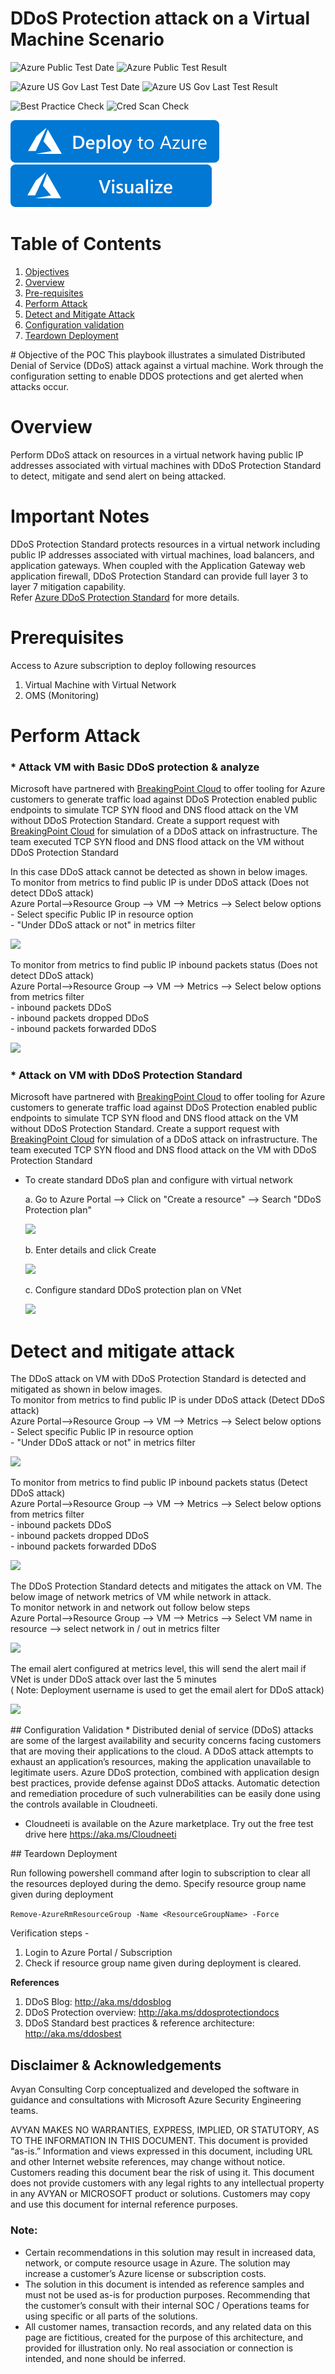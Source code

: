 # DDoS Protection attack on a Virtual Machine Scenario

![Azure Public Test Date](https://azurequickstartsservice.blob.core.windows.net/badges/101-DDoS-Attack-Prevention/PublicLastTestDate.svg)
![Azure Public Test Result](https://azurequickstartsservice.blob.core.windows.net/badges/101-DDoS-Attack-Prevention/PublicDeployment.svg)

![Azure US Gov Last Test Date](https://azurequickstartsservice.blob.core.windows.net/badges/101-DDoS-Attack-Prevention/FairfaxLastTestDate.svg)
![Azure US Gov Last Test Result](https://azurequickstartsservice.blob.core.windows.net/badges/101-DDoS-Attack-Prevention/FairfaxDeployment.svg)

![Best Practice Check](https://azurequickstartsservice.blob.core.windows.net/badges/101-DDoS-Attack-Prevention/BestPracticeResult.svg)
![Cred Scan Check](https://azurequickstartsservice.blob.core.windows.net/badges/101-DDoS-Attack-Prevention/CredScanResult.svg)

[![Deploy To Azure](https://raw.githubusercontent.com/Azure/azure-quickstart-templates/master/1-CONTRIBUTION-GUIDE/images/deploytoazure.svg?sanitize=true)]("https://portal.azure.com/#create/Microsoft.Template/uri/https%3A%2F%2Fraw.githubusercontent.com%2FAzure%2Fazure-quickstart-templates%2Fmaster%2F101-DDoS-Attack-Prevention%2Fazuredeploy.json")
[![Visualize](https://raw.githubusercontent.com/Azure/azure-quickstart-templates/master/1-CONTRIBUTION-GUIDE/images/visualizebutton.svg?sanitize=true)]("http://armviz.io/#/?load=https%3A%2F%2Fraw.githubusercontent.com%2FAzure%2Fazure-quickstart-templates%2Fmaster%2F101-DDoS-Attack-Prevention%2Fazuredeploy.json")

# Table of Contents

1. [Objectives](#objectives)
2. [Overview](#overview)
3. [Pre-requisites](#prerequisites)
4. [Perform Attack](#attack)
5. [Detect and Mitigate Attack](#detect)
6. [Configuration validation](#config)
7. [Teardown Deployment](#teardown)

<a name="objectives">
# Objective of the POC  
This playbook illustrates a simulated Distributed Denial of Service (DDoS) attack against a virtual machine.  Work through the configuration setting to enable DDOS protections and get alerted when attacks occur.

# Overview

Perform DDoS attack on resources in a virtual network having public IP addresses
associated with virtual machines with DDoS Protection Standard to detect,
mitigate and send alert on being attacked.

<a name="important-notes">

# Important Notes

DDoS Protection Standard protects resources in a virtual network including
public IP addresses associated with virtual machines, load balancers, and
application gateways. When coupled with the Application Gateway web application
firewall, DDoS Protection Standard can provide full layer 3 to layer 7
mitigation capability.  
Refer
[Azure DDoS Protection Standard](https://docs.microsoft.com/en-us/azure/virtual-network/ddos-protection-overview)
for more details.

<a name="prerequisites">

# Prerequisites

Access to Azure subscription to deploy following resources

1.  Virtual Machine with Virtual Network
2.  OMS (Monitoring)

<a name="attack">

# Perform Attack

### \* Attack VM with Basic DDoS protection & analyze <br />

Microsoft have partnered with
[BreakingPoint Cloud](https://www.ixiacom.com/products/breakingpoint-cloud) to
offer tooling for Azure customers to generate traffic load against DDoS
Protection enabled public endpoints to simulate TCP SYN flood and DNS flood
attack on the VM without DDoS Protection Standard. Create a support request with
[BreakingPoint Cloud](https://www.ixiacom.com/products/breakingpoint-cloud) for
simulation of a DDoS attack on infrastructure. The team executed TCP SYN flood
and DNS flood attack on the VM without DDoS Protection Standard <br />

In this case DDoS attack cannot be detected as shown in below images. <br /> To
monitor from metrics to find public IP is under DDoS attack (Does not detect
DDoS attack) <br /> Azure Portal-->Resource Group --> VM --> Metrics --> Select
below options <br /> - Select specific Public IP in resource option <br /> -
"Under DDoS attack or not" in metrics filter <br />

![](images/without-ddos-protection-under-attack.png)

To monitor from metrics to find public IP inbound packets status (Does not
detect DDoS attack) <br /> Azure Portal-->Resource Group --> VM --> Metrics -->
Select below options from metrics filter <br /> - inbound packets DDoS <br /> -
inbound packets dropped DDoS <br /> - inbound packets forwarded DDoS <br />

![](images/without-ddos-protection-inbound.png)

### \* Attack on VM with DDoS Protection Standard <br />

Microsoft have partnered with
[BreakingPoint Cloud](https://www.ixiacom.com/products/breakingpoint-cloud) to
offer tooling for Azure customers to generate traffic load against DDoS
Protection enabled public endpoints to simulate TCP SYN flood and DNS flood
attack on the VM without DDoS Protection Standard. Create a support request with
[BreakingPoint Cloud](https://www.ixiacom.com/products/breakingpoint-cloud) for
simulation of a DDoS attack on infrastructure. The team executed TCP SYN flood
and DNS flood attack on the VM with DDoS Protection Standard <br />

- To create standard DDoS plan and configure with virtual network <br />

  a. Go to Azure Portal --> Click on "Create a resource" --> Search "DDoS
  Protection plan"

  ![](images/ddos-standard-plan-1.png)

  b. Enter details and click Create

  ![](images/ddos-standard-plan-2.png)

  c. Configure standard DDoS protection plan on VNet

  ![](images/select-standard-ddos-on-vnet.png)

<a name="detect">

# Detect and mitigate attack

The DDoS attack on VM with DDoS Protection Standard is detected and mitigated as
shown in below images. <br /> To monitor from metrics to find public IP is under
DDoS attack (Detect DDoS attack) <br /> Azure Portal-->Resource Group --> VM -->
Metrics --> Select below options <br /> - Select specific Public IP in resource
option <br /> - "Under DDoS attack or not" in metrics filter <br />

![](images/monitoring-public-IP-under-DDoS-attack.png)

To monitor from metrics to find public IP inbound packets status (Detect DDoS
attack) <br /> Azure Portal-->Resource Group --> VM --> Metrics --> Select below
options from metrics filter <br /> - inbound packets DDoS <br /> - inbound
packets dropped DDoS <br /> - inbound packets forwarded DDoS <br />

![](images/monitoring-inbound-packets-DDoS.png)

The DDoS Protection Standard detects and mitigates the attack on VM. The below
image of network metrics of VM while network in attack. <br /> To monitor
network in and network out follow below steps <br /> Azure Portal-->Resource
Group --> VM --> Metrics --> Select VM name in resource --> select network in /
out in metrics filter

![](images/monitoring-network-in-out.png)

The email alert configured at metrics level, this will send the alert mail if
VNet is under DDoS attack over last the 5 minutes <br /> ( Note: Deployment
username is used to get the email alert for DDoS attack)

![](images/ddoS-attack-mail-alert.png)

<a name="config">
## Configuration Validation
* Distributed denial of service (DDoS) attacks are some of the largest availability and security concerns facing customers that are moving their applications to the cloud. A DDoS attack attempts to exhaust an application’s resources, making the application unavailable to legitimate users. Azure DDoS protection, combined with application design best practices, provide defense against DDoS attacks. Automatic detection and remediation procedure of such vulnerabilities can be easily done using the controls available in Cloudneeti.

- Cloudneeti is available on the Azure marketplace. Try out the free test drive
  here https://aka.ms/Cloudneeti

<a name="teardown">
## Teardown Deployment

Run following powershell command after login to subscription to clear all the
resources deployed during the demo. Specify resource group name given during
deployment

`Remove-AzureRmResourceGroup -Name <ResourceGroupName> -Force`

Verification steps -

1. Login to Azure Portal / Subscription
2. Check if resource group name given during deployment is cleared.
<p/>

**References**

1. DDoS Blog: http://aka.ms/ddosblog
2. DDoS Protection overview: http://aka.ms/ddosprotectiondocs
3. DDoS Standard best practices & reference architecture: http://aka.ms/ddosbest

## Disclaimer & Acknowledgements

Avyan Consulting Corp conceptualized and developed the software in guidance and
consultations with Microsoft Azure Security Engineering teams.

AVYAN MAKES NO WARRANTIES, EXPRESS, IMPLIED, OR STATUTORY, AS TO THE INFORMATION
IN THIS DOCUMENT. This document is provided “as-is.” Information and views
expressed in this document, including URL and other Internet website references,
may change without notice. Customers reading this document bear the risk of
using it. This document does not provide customers with any legal rights to any
intellectual property in any AVYAN or MICROSOFT product or solutions. Customers
may copy and use this document for internal reference purposes.

### Note:

- Certain recommendations in this solution may result in increased data,
  network, or compute resource usage in Azure. The solution may increase a
  customer’s Azure license or subscription costs.
- The solution in this document is intended as reference samples and must not be
  used as-is for production purposes. Recommending that the customer’s consult
  with their internal SOC / Operations teams for using specific or all parts of
  the solutions.
- All customer names, transaction records, and any related data on this page are
  fictitious, created for the purpose of this architecture, and provided for
  illustration only. No real association or connection is intended, and none
  should be inferred.
